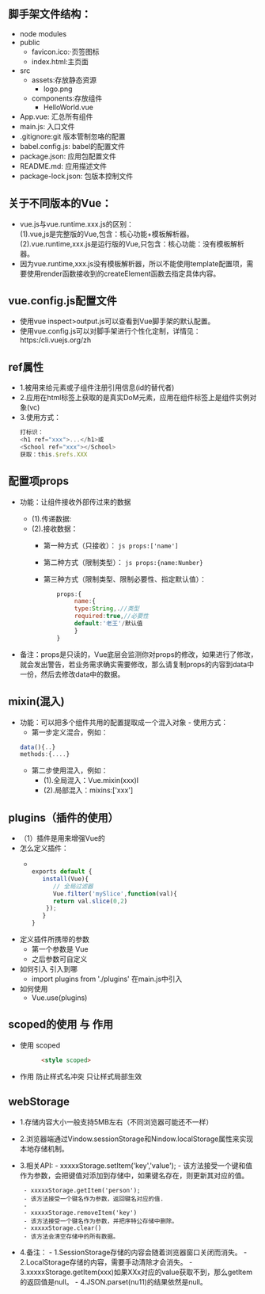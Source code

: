 ## 脚手架文件结构：
 - node modules
 - public
    - favicon.ico:·页签图标
    - index.html:主页面
 - src
    - assets:存放静态资源
       - logo.png
    - components:存放组件
       - HelloWorld.vue
 - App.vue: 汇总所有组件
 - main.js: 入口文件
 - .gitignore:git 版本管制忽咯的配置
 - babel.config.js: babel的配置文件
 - package.json: 应用包配置文件
 - README.md: 应用描述文件
 - package-lock.json: 包版本控制文件

## 关于不同版本的Vue：
- vue.js与vue.runtime.xxx.js的区别：    
    (1).vue,js是完整版的Vue,包含：核心功能+模板解析器。
    (2).vue.runtime,xxx.js是运行版的Vue,只包含：核心功能：没有模板解析器。
- 因为vue.runtime,xxx.js没有模板解析器，所以不能使用template配置项，需要使用render函数接收到的createElement函数去指定具体内容。
  
## vue.config.js配置文件
- 使用vue inspect>output.js可以查看到Vue脚手架的默认配置。
- 使用vue.config.js可以对脚手架进行个性化定制，详情见：https:/cli.vuejs.org/zh

## ref属性
- 1.被用来给元素或子组件注册引用信息(id的替代者)
- 2.应用在html标签上获取的是真实DoM元素，应用在组件标签上是组件实例对象(vc)
- 3.使用方式：
   ```js 
   打标识：
   <h1 ref="xxx">...</h1>或
   <School ref="xxx"></School>
   获取：this.$refs.XXX
   ```

##  配置项props
   - 功能：让组件接收外部传过来的数据
      - (1).传递数据: <Demo name="xxx"/>
      - (2).接收数据：
         - 第一种方式（只接收）：
            ```js props:['name'] ```
         - 第二种方式（限制类型）：
               ```js props:{name:Number}  ```
                
         - 第三种方式（限制类型、限制必要性、指定默认值）：
         ```js
                props:{
                     name:{
                     type:String,.//类型
                     required:true,//必要性
                     default:'老王'/默认值
                     }
                }
         ```

   - 备注：props是只读的，Vue底层会监测你对props的修改，如果进行了修改，就会发出警告，若业务需求确实需要修改，那么请复制props的内容到data中一份，然后去修改data中的数据。



## mixin(混入)
   - 功能：可以把多个组件共用的配置提取成一个混入对象
    - 使用方式：
      - 第一步定义混合，例如：
      ```js 
      data(){..}
      methods:{....} 
      ```
      - 第二步使用混入，例如：
         - (1).全局混入：Vue.mixin(xxx)I
         - (2).局部混入：mixins:['xxx']

## plugins（插件的使用）
   - （1）插件是用来增强Vue的
   -  怎么定义插件：
      -  ```js

         exports default {
            install(Vue){
               // 全局过滤器
               Vue.filter('mySlice',function(val){
               return val.slice(0,2)
             });
            }
         }
         ```
   - 定义插件所携带的参数 
     - 第一个参数是 Vue 
     - 之后参数可自定义
   - 如何引入 引入到哪 
     - import plugins from './plugins' 在main.js中引入
   - 如何使用
     - Vue.use(plugins)

## scoped的使用 与 作用
   - 使用 scoped 
      ```html
            <style scoped> 
      ```
   - 作用 防止样式名冲突 只让样式局部生效

## webStorage
  - 1.存储内容大小一般支持5MB左右（不同浏览器可能还不一样）
  - 2.浏览器端通过Vindow.sessionStorage和Nindow.localStorage属性来实现本地存储机制。
  - 3.相关API:
         - xxxxxStorage.setItem('key','value');
         - 该方法接受一个键和值作为参数，会把键值对添加到存储中，如果键名存在，则更新其对应的值。

         - xxxxxStorage.getItem('person');
         - 该方法接受一个键名作为参数，返回键名对应的值.
         - 
         - xxxxxStorage.removeItem('key')
         - 该方法接受一个键名作为参数，并把序特公存储中删除。
         - xxxxxStorage.clear()
         - 该方法会清空存储中的所有数据。
  - 4.备注：
         - 1.SessionStorage存储的内容会随着浏览器窗口关闭而消失。
         - 2.LocalStorage存储的内容，需要手动清除才会消失。
         - 3.xxxxxStorage.getItem(xxx)如果XXx对应的value获取不到，那么getltem的返回值是null。
         - 4.JSON.parset(nu11)的结果依然是null。